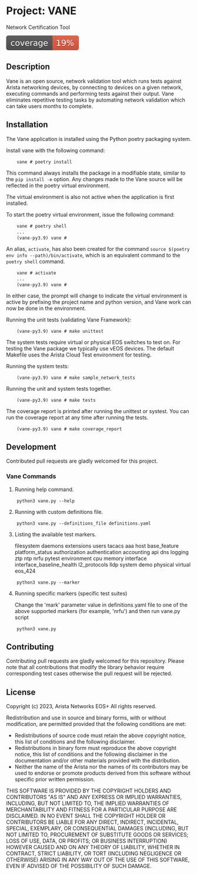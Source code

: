 # Project: VANE

Network Certification Tool

![Coverage](./resources/coverage.svg)

## Description

Vane is an open source, network validation tool which runs tests against Arista networking 
devices, by connecting to devices on a given network, executing commands and performing 
tests against their output.  Vane eliminates repetitive testing tasks by automating network
validation which can take users months to complete.

## Installation

The Vane application is installed using the Python poetry packaging system. 

Install vane with the following command:
```
    vane # poetry install
```

This command always installs the package in a modifiable state, similar to the `pip install -e`
option. Any changes made to the Vane source will be reflected in the poetry
virtual environment.

The virtual environment is also not active when the application is first installed.

To start the poetry virtual environment, issue the following command:
```
    vane # poetry shell
    ...
    (vane-py3.9) vane #
```
An alias, `activate`, has also been created for the command `source $(poetry env info
--path)/bin/activate`, which is an equivalent command to the `poetry shell` command.
```
    vane # activate
    ...
    (vane-py3.9) vane #
```

In either case, the prompt will change to indicate the virtual environment is active by prefixing
the project name and python version, and Vane work can now be done in the environment.

Running the unit tests (validating Vane Framework):
```
    (vane-py3.9) vane # make unittest
```

The system tests require virtual or physical EOS switches to test on. For
testing the Vane package we typically use vEOS devices. The default Makefile
uses the Arista Cloud Test environment for testing.

Running the system tests:
```
    (vane-py3.9) vane # make sample_network_tests
```

Running the unit and system tests together.
```
    (vane-py3.9) vane # make tests
```

The coverage report is printed after running the unittest or systest. You can
run the coverage report at any time after running the tests.
```
    (vane-py3.9) vane # make coverage_report
```

## Development

Contributed pull requests are gladly welcomed for this project.

### Vane Commands

1. Running help command.

```
    python3 vane.py --help
```

2. Running with custom definitions file.

```
    python3 vane.py --definitions_file definitions.yaml
```

3. Listing the available test markers.

    filesystem
    daemons
    extensions
    users
    tacacs
    aaa
    host
    base_feature
    platform_status
    authorization
    authentication
    accounting
    api
    dns
    logging
    ztp
    ntp
    nrfu
    pytest
    environment
    cpu
    memory
    interface
    interface_baseline_health
    l2_protocols
    lldp
    system
    demo
    physical
    virtual
    eos_424
	
```
    python3 vane.py --marker
```

4. Running specific markers (specific test suites)
	

    Change the 'mark' parameter value in definitions.yaml file to one of the above supported markers (for example, 'nrfu') and then run vane.py script

```
    python3 vane.py
```

## Contributing

Contributing pull requests are gladly welcomed for this repository.
Please note that all contributions that modify the library behavior
require corresponding test cases otherwise the pull request will be
rejected.

## License

Copyright (c) 2023, Arista Networks EOS+
All rights reserved.

Redistribution and use in source and binary forms, with or without
modification, are permitted provided that the following conditions are met:

* Redistributions of source code must retain the above copyright notice, this
  list of conditions and the following disclaimer.
* Redistributions in binary form must reproduce the above copyright notice,
  this list of conditions and the following disclaimer in the documentation
  and/or other materials provided with the distribution.
* Neither the name of the Arista nor the names of its
  contributors may be used to endorse or promote products derived from
  this software without specific prior written permission.

THIS SOFTWARE IS PROVIDED BY THE COPYRIGHT HOLDERS AND CONTRIBUTORS "AS IS"
AND ANY EXPRESS OR IMPLIED WARRANTIES, INCLUDING, BUT NOT LIMITED TO, THE
IMPLIED WARRANTIES OF MERCHANTABILITY AND FITNESS FOR A PARTICULAR PURPOSE ARE
DISCLAIMED. IN NO EVENT SHALL THE COPYRIGHT HOLDER OR CONTRIBUTORS BE LIABLE
FOR ANY DIRECT, INDIRECT, INCIDENTAL, SPECIAL, EXEMPLARY, OR CONSEQUENTIAL
DAMAGES (INCLUDING, BUT NOT LIMITED TO, PROCUREMENT OF SUBSTITUTE GOODS OR
SERVICES; LOSS OF USE, DATA, OR PROFITS; OR BUSINESS INTERRUPTION) HOWEVER
CAUSED AND ON ANY THEORY OF LIABILITY, WHETHER IN CONTRACT, STRICT LIABILITY,
OR TORT (INCLUDING NEGLIGENCE OR OTHERWISE) ARISING IN ANY WAY OUT OF THE USE
OF THIS SOFTWARE, EVEN IF ADVISED OF THE POSSIBILITY OF SUCH DAMAGE.
